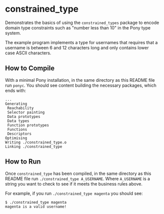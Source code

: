 # constrained_type

Demonstrates the basics of using the `constrained_types` package to encode domain type constraints such as "number less than 10" in the Pony type system.

The example program implements a type for usernames that requires that a username is between 6 and 12 characters long and only contains lower case ASCII characters.

## How to Compile

With a minimal Pony installation, in the same directory as this README file run `ponyc`. You should see content building the necessary packages, which ends with:

```console
...
Generating
 Reachability
 Selector painting
 Data prototypes
 Data types
 Function prototypes
 Functions
 Descriptors
Optimising
Writing ./constrained_type.o
Linking ./constrained_type
```

## How to Run

Once `constrained_type` has been compiled, in the same directory as this README file run `./constrained_type A_USERNAME`. Where `A_USERNAME` is a string you want to check to see if it meets the business rules above.

For example, if you run `./constrained_type magenta` you should see:

```console
$ ./constrained_type magenta
magenta is a valid username!
```
